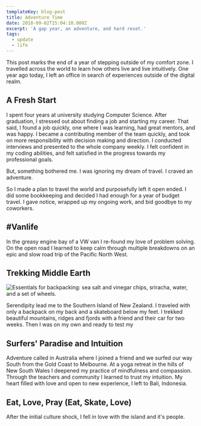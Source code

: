 ```yaml
---
templateKey: blog-post
title: Adventure Time
date: 2018-09-02T15:04:10.000Z
excerpt: 'A gap year, an adventure, and hard reset.'
tags:
  - update
  - life
---
```

This post marks the end of a year of stepping outside of my comfort zone. I travelled across the world to learn how others live and live intuitively. One year ago today, I left an office in search of experiences outside of the digital realm.

## A Fresh Start

I spent four years at university studying Computer Science. After graduation, I stressed out about finding a job and starting my career. That said, I found a job quickly, one where I was learning, had great mentors, and was happy. I became a contributing member of the team quickly, and took on more responsibility with decision making and direction. I conducted interviews and presented to the whole company weekly. I felt confident in my coding abilities, and felt satisfied in the progress towards my professional goals.

But, something bothered me. I was ignoring my dream of travel. I craved an adventure.

So I made a plan to travel the world and purposefully left it open ended. I did some bookkeeping and decided I had enough for a year of budget travel. I gave notice, wrapped up my ongoing work, and bid goodbye to my coworkers.

## \#Vanlife

In the greasy engine bay of a VW van I re-found my love of problem solving. On the open road I learned to keep calm through multiple breakdowns on an epic and slow road trip of the Pacific North West. 

## Trekking Middle Earth

![Essentials for backpacking: sea salt and vinegar chips, sriracha, water, and a set of wheels.](/img/img_20180424_092521227.jpg)

Serendipity lead me to the Southern Island of New Zealand. I traveled with only a backpack on my back and a skateboard below my feet. I trekked beautiful mountains, ridges and fjords with a friend and their car for two weeks. Then I was on my own and ready to test my 

## Surfers' Paradise and Intuition

Adventure called in Australia where I joined a friend and we surfed our way South from the Gold Coast to Melbourne. At a yoga retreat in the hills of New South Wales I deepened my practice of mindfulness and compassion. Through the teachers and community I learned to trust my intuition. My heart filled with love and open to new experience, I left to Bali, Indonesia. 

## Eat, Love, Pray (Eat, Skate, Love)

After the initial culture shock, I fell in love with the island and it's people.
